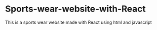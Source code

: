 # Sports-wear-website-with-React
This is a sports wear website made with React using html and javascript
